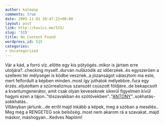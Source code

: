```yaml
---
author: kalmanp
comments: true
date: 2005-11-01 20:47:21+00:00
layout: post
link: http://kavics.me/515/
slug: '515'
title: No Content Found
wordpress_id: 515
categories:
- Uncategorized
---
```


Vár a kád, a forró víz..előtte egy kis pötyögés..mikor is jártam erre utoljára?..checking myself..durván nullázódik az időérzéek..és egyszerűen a szellemi tér mélységei is ködbe vesznek..a józanságot választom ma este, mert felfordult a képben minden..most így juthatok mélyebbre..fura egy érzés..eljutottam a szürrealizmus szanszét csúszott földjére..de bekapcsolt a kvantumgenerátor, amit csak olyan keveseknek sikerül figyelmen kívül hagyni ezen a tájon.."tőszavakban és szótövekben".."[ANTONY](http://www.antonyandthejohnsons.com/)"..sokhatás-sokkhatás..  
VIllányban jártunk...de erről majd inkább a képek, meg a szóban a mesélés..  
Meg még a RENGETEG sok belsőség..most nem akarom rá a szavakat..majd máskor, máshogyan...Kedves Naplóm!
